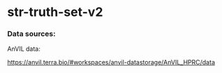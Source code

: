 # str-truth-set-v2

### Data sources:

AnVIL data:

https://anvil.terra.bio/#workspaces/anvil-datastorage/AnVIL_HPRC/data